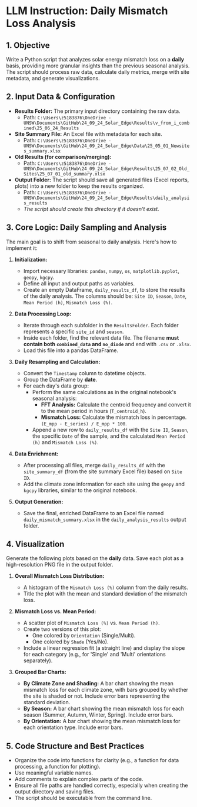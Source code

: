 
# LLM Instruction: Daily Mismatch Loss Analysis

## 1. Objective

Write a Python script that analyzes solar energy mismatch loss on a **daily** basis, providing more granular insights than the previous seasonal analysis. The script should process raw data, calculate daily metrics, merge with site metadata, and generate visualizations.

## 2. Input Data & Configuration

-   **Results Folder:** The primary input directory containing the raw data.
    -   Path: `C:\Users\z5183876\OneDrive - UNSW\Documents\GitHub\24_09_24_Solar_Edge\Results\v_from_i_combined\25_06_24_Results`
-   **Site Summary File:** An Excel file with metadata for each site.
    -   Path: `C:\Users\z5183876\OneDrive - UNSW\Documents\GitHub\24_09_24_Solar_Edge\Data\25_05_01_Newsites_summary.xlsx`
-   **Old Results (for comparison/merging):**
    -   Path: `C:\Users\z5183876\OneDrive - UNSW\Documents\GitHub\24_09_24_Solar_Edge\Results\25_07_02_Old_Sites\25_07_01_old_summary.xlsx`
-   **Output Folder:** The script should save all generated files (Excel reports, plots) into a new folder to keep the results organized.
    -   Path: `C:\Users\z5183876\OneDrive - UNSW\Documents\GitHub\24_09_24_Solar_Edge\Results\daily_analysis_results`
    -   *The script should create this directory if it doesn't exist.*

## 3. Core Logic: Daily Sampling and Analysis

The main goal is to shift from seasonal to daily analysis. Here's how to implement it:

1.  **Initialization:**
    -   Import necessary libraries: `pandas`, `numpy`, `os`, `matplotlib.pyplot`, `geopy`, `kgcpy`.
    -   Define all input and output paths as variables.
    -   Create an empty DataFrame, `daily_results_df`, to store the results of the daily analysis. The columns should be: `Site ID`, `Season`, `Date`, `Mean Period (h)`, `Mismatch Loss (%)`.

2.  **Data Processing Loop:**
    -   Iterate through each subfolder in the `ResultsFolder`. Each folder represents a specific `site_id` and `season`.
    -   Inside each folder, find the relevant data file. The filename **must contain both `combined_data` and `no_diode`** and end with `.csv` or `.xlsx`.
    -   Load this file into a pandas DataFrame.

3.  **Daily Resampling and Calculation:**
    -   Convert the `Timestamp` column to datetime objects.
    -   Group the DataFrame by **date**.
    -   For each day's data group:
        -   Perform the same calculations as in the original notebook's seasonal analysis:
            -   **FFT Analysis:** Calculate the centroid frequency and convert it to the mean period in hours (`T_centroid_h`).
            -   **Mismatch Loss:** Calculate the mismatch loss in percentage. `(E_mpp - E_series) / E_mpp * 100`.
        -   Append a new row to `daily_results_df` with the `Site ID`, `Season`, the specific `Date` of the sample, and the calculated `Mean Period (h)` and `Mismatch Loss (%)`.

4.  **Data Enrichment:**
    -   After processing all files, merge `daily_results_df` with the `site_summary_df` (from the site summary Excel file) based on `Site ID`.
    -   Add the climate zone information for each site using the `geopy` and `kgcpy` libraries, similar to the original notebook.

5.  **Output Generation:**
    -   Save the final, enriched DataFrame to an Excel file named `daily_mismatch_summary.xlsx` in the `daily_analysis_results` output folder.

## 4. Visualization

Generate the following plots based on the **daily** data. Save each plot as a high-resolution PNG file in the output folder.

1.  **Overall Mismatch Loss Distribution:**
    -   A histogram of the `Mismatch Loss (%)` column from the daily results.
    -   Title the plot with the mean and standard deviation of the mismatch loss.

2.  **Mismatch Loss vs. Mean Period:**
    -   A scatter plot of `Mismatch Loss (%)` vs. `Mean Period (h)`.
    -   Create two versions of this plot:
        -   One colored by `Orientation` (Single/Multi).
        -   One colored by `Shade` (Yes/No).
    -   Include a linear regression fit (a straight line) and display the slope for each category (e.g., for 'Single' and 'Multi' orientations separately).

3.  **Grouped Bar Charts:**
    -   **By Climate Zone and Shading:** A bar chart showing the mean mismatch loss for each climate zone, with bars grouped by whether the site is shaded or not. Include error bars representing the standard deviation.
    -   **By Season:** A bar chart showing the mean mismatch loss for each season (Summer, Autumn, Winter, Spring). Include error bars.
    -   **By Orientation:** A bar chart showing the mean mismatch loss for each orientation type. Include error bars.

## 5. Code Structure and Best Practices

-   Organize the code into functions for clarity (e.g., a function for data processing, a function for plotting).
-   Use meaningful variable names.
-   Add comments to explain complex parts of the code.
-   Ensure all file paths are handled correctly, especially when creating the output directory and saving files.
-   The script should be executable from the command line.
